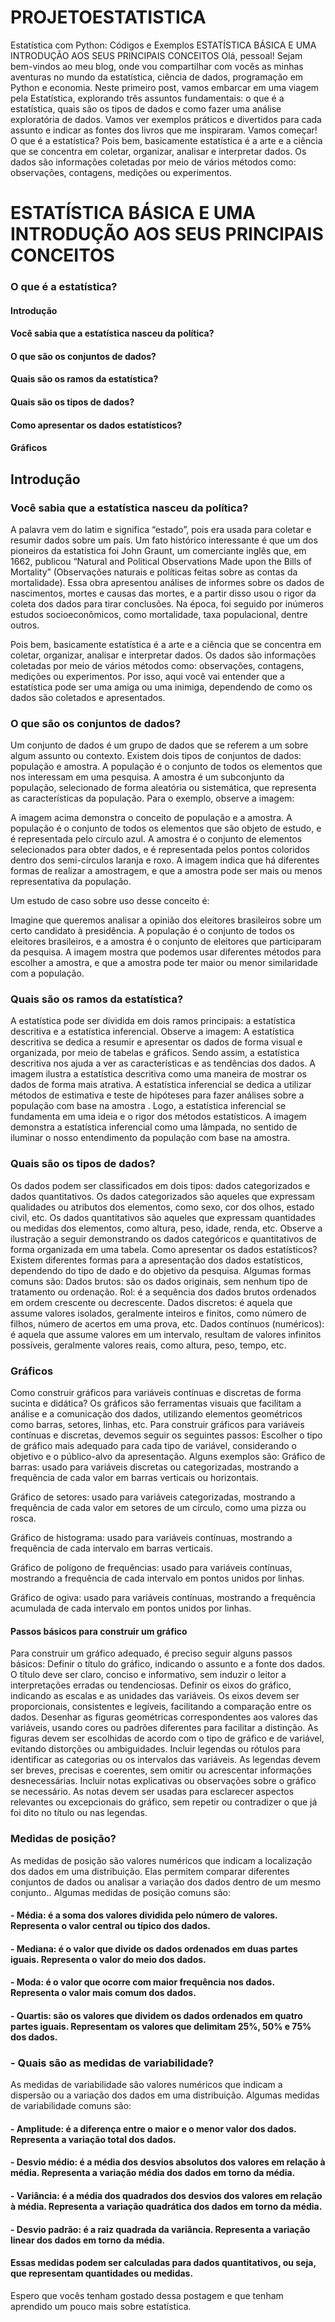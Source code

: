 # PROJETOESTATISTICA
Estatística com Python: Códigos e Exemplos
ESTATÍSTICA BÁSICA E UMA INTRODUÇÃO AOS SEUS PRINCIPAIS CONCEITOS
 Olá, pessoal! Sejam bem-vindos ao meu blog, onde vou compartilhar com vocês as minhas aventuras no mundo da estatística, ciência de dados, programação em Python e economia.
Neste primeiro post, vamos embarcar em uma viagem pela Estatística, explorando três assuntos fundamentais: o que é a estatística, quais são os tipos de dados e como fazer uma análise exploratória de dados. Vamos ver exemplos práticos e divertidos para cada assunto e indicar as fontes dos livros que me inspiraram.
Vamos começar!
O que é a estatística?
Pois bem, basicamente estatística é a arte e a ciência que se concentra em coletar, organizar, analisar e interpretar dados. Os dados são informações coletadas por meio de vários métodos como: observações, contagens, medições ou experimentos.

# ESTATÍSTICA BÁSICA E UMA INTRODUÇÃO AOS SEUS PRINCIPAIS CONCEITOS
### O que é a estatística?
#### Introdução
#### Você sabia que a estatística nasceu da política?
#### O que são os conjuntos de dados?
#### Quais são os ramos da estatística?
#### Quais são os tipos de dados?
#### Como apresentar os dados estatísticos?
#### Gráficos



## Introdução
### Você sabia que a estatística nasceu da política? 
A palavra vem do latim e significa “estado”, pois era usada para coletar e resumir dados sobre um país. Um fato histórico interessante é que um dos pioneiros da estatística foi John Graunt, um comerciante inglês que, em 1662, publicou “Natural and Political Observations Made upon the Bills of Mortality” (Observações naturais e políticas feitas sobre as contas da mortalidade). Essa obra apresentou análises de informes sobre os dados de nascimentos, mortes e causas das mortes, e a partir disso usou o rigor da coleta dos dados para tirar conclusões. Na época, foi seguido por inúmeros estudos socioeconômicos, como mortalidade, taxa populacional, dentre outros. 

Pois bem, basicamente estatística é a arte e a ciência que se concentra em coletar, organizar, analisar e interpretar dados. Os dados são informações coletadas por meio de vários métodos como: observações, contagens, medições ou experimentos.
Por isso, aqui você vai entender que a estatística pode ser uma amiga ou uma inimiga, dependendo de como os dados são coletados e apresentados.

### O que são os conjuntos de dados?
Um conjunto de dados é um grupo de dados que se referem a um sobre algum assunto ou contexto. 
Existem dois tipos de conjuntos de dados: população e amostra. 
A população é o conjunto de todos os elementos que nos interessam em uma pesquisa. 
A amostra é um subconjunto da população, selecionado de forma aleatória ou sistemática, que representa as características da população.
Para o exemplo, observe a imagem:


A imagem acima demonstra o conceito de população e a amostra.
A população é o conjunto de todos os elementos que são objeto de estudo, e é representada pelo círculo azul. 
A amostra é o conjunto de elementos selecionados para obter dados, e é representada pelos pontos coloridos dentro dos semi-círculos laranja e roxo. 
A imagem indica que há diferentes formas de realizar a amostragem, e que a amostra pode ser mais ou menos representativa da população.

Um estudo de caso sobre uso desse conceito é:

Imagine que queremos analisar a opinião dos eleitores brasileiros sobre um certo candidato à presidência. 
A população é o conjunto de todos os eleitores brasileiros, e a amostra é o conjunto de eleitores que participaram da pesquisa. A imagem mostra que podemos usar diferentes métodos para escolher a amostra, e que a amostra pode ter maior ou menor similaridade com a população.

### Quais são os ramos da estatística?
A estatística pode ser dividida em dois ramos principais: a estatística descritiva e a estatística inferencial. 
Observe a imagem:
A estatística descritiva se dedica a resumir e apresentar os dados de forma visual e organizada, por meio de tabelas e gráficos. 
Sendo assim, a estatística descritiva nos ajuda a ver as características e as tendências dos dados. A imagem ilustra a estatística descritiva como uma maneira de mostrar os dados de forma mais atrativa.
A estatística inferencial se dedica a utilizar métodos de estimativa e teste de hipóteses para fazer análises sobre a população com base na amostra .
Logo, a estatística inferencial se fundamenta em uma ideia e o rigor dos métodos estatísticos. A imagem demonstra a estatística inferencial como uma lâmpada, no sentido de iluminar o nosso entendimento da população com base na amostra.

### Quais são os tipos de dados?
Os dados podem ser classificados em dois tipos: dados categorizados e dados quantitativos. 
Os dados categorizados são aqueles que expressam qualidades ou atributos dos elementos, como sexo, cor dos olhos, estado civil, etc. 
Os dados quantitativos são aqueles que expressam quantidades ou medidas dos elementos, como altura, peso, idade, renda, etc.
Observe a ilustração a seguir demonstrando os dados categóricos e quantitativos de forma organizada em uma tabela.
Como apresentar os dados estatísticos?
Existem diferentes formas para a  apresentação dos dados estatísticos, dependendo do tipo de dado e do objetivo da pesquisa. 
Algumas formas comuns são:
Dados brutos: são os dados originais, sem nenhum tipo de tratamento ou ordenação.
Rol: é a sequência dos dados brutos ordenados em ordem crescente ou decrescente.
Dados discretos: é aquela que assume valores isolados, geralmente inteiros e finitos, como número de filhos, número de acertos em uma prova, etc.
Dados contínuos (numéricos): é aquela que assume valores em um intervalo, resultam de valores infinitos possíveis, geralmente valores reais, como altura, peso, tempo, etc.

### Gráficos
Como construir gráficos para variáveis contínuas e discretas de forma sucinta e didática?
Os gráficos são ferramentas visuais que facilitam a análise e a comunicação dos dados, utilizando elementos geométricos como barras, setores, linhas, etc. Para construir gráficos para variáveis contínuas e discretas, devemos seguir os seguintes passos:
Escolher o tipo de gráfico mais adequado para cada tipo de variável, considerando o objetivo e o público-alvo da apresentação. Alguns exemplos são:
  Gráfico de barras: usado para variáveis discretas ou categorizadas, mostrando a frequência de cada valor em barras verticais ou horizontais.

  Gráfico de setores: usado para variáveis categorizadas, mostrando a frequência de cada valor em setores de um círculo, como uma pizza ou rosca.

  Gráfico de histograma: usado para variáveis contínuas, mostrando a frequência de cada intervalo em barras verticais.

  Gráfico de polígono de frequências: usado para variáveis contínuas, mostrando a frequência de cada intervalo em pontos unidos por linhas.
  
  Gráfico de ogiva: usado para variáveis contínuas, mostrando a frequência acumulada de cada intervalo em pontos unidos por linhas.

#### Passos básicos para construir um gráfico
Para construir um gráfico adequado, é preciso seguir alguns passos básicos:
Definir o título do gráfico, indicando o assunto e a fonte dos dados. O título deve ser claro, conciso e informativo, sem induzir o leitor a interpretações erradas ou tendenciosas.
Definir os eixos do gráfico, indicando as escalas e as unidades das variáveis. Os eixos devem ser proporcionais, consistentes e legíveis, facilitando a comparação entre os dados.
Desenhar as figuras geométricas correspondentes aos valores das variáveis, usando cores ou padrões diferentes para facilitar a distinção. As figuras devem ser escolhidas de acordo com o tipo de gráfico e de variável, evitando distorções ou ambiguidades.
Incluir legendas ou rótulos para identificar as categorias ou os intervalos das variáveis. As legendas devem ser breves, precisas e coerentes, sem omitir ou acrescentar informações desnecessárias.
Incluir notas explicativas ou observações sobre o gráfico se necessário. As notas devem ser usadas para esclarecer aspectos relevantes ou excepcionais do gráfico, sem repetir ou contradizer o que já foi dito no título ou nas legendas.

### Medidas de posição?
As medidas de posição são valores numéricos que indicam a localização dos dados em uma distribuição. Elas permitem comparar diferentes conjuntos de dados ou analisar a variação dos dados dentro de um mesmo conjunto.. Algumas medidas de posição comuns são:
#### - Média: é a soma dos valores dividida pelo número de valores. Representa o valor central ou típico dos dados.
#### - Mediana: é o valor que divide os dados ordenados em duas partes iguais. Representa o valor do meio dos dados.
#### - Moda: é o valor que ocorre com maior frequência nos dados. Representa o valor mais comum dos dados.
#### - Quartis: são os valores que dividem os dados ordenados em quatro partes iguais. Representam os valores que delimitam 25%, 50% e 75% dos dados.

### - Quais são as medidas de variabilidade?
As medidas de variabilidade são valores numéricos que indicam a dispersão ou a variação dos dados em uma distribuição. Algumas medidas de variabilidade comuns são:
#### - Amplitude: é a diferença entre o maior e o menor valor dos dados. Representa a variação total dos dados.
#### - Desvio médio: é a média dos desvios absolutos dos valores em relação à média. Representa a variação média dos dados em torno da média.
#### - Variância: é a média dos quadrados dos desvios dos valores em relação à média. Representa a variação quadrática dos dados em torno da média.
#### - Desvio padrão: é a raiz quadrada da variância. Representa a variação linear dos dados em torno da média.
#### Essas medidas podem ser calculadas para dados quantitativos, ou seja, que representam quantidades ou medidas.
Espero que vocês tenham gostado dessa postagem e que tenham aprendido um pouco mais sobre estatística. 
